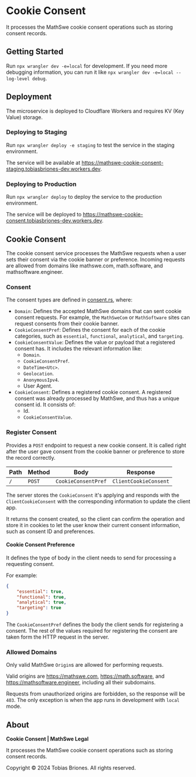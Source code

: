 <!-- Copyright (c) 2024 Tobias Briones. All rights reserved. -->
<!-- This file is part of https://github.com/mathswe/legal -->

# Cookie Consent

It processes the MathSwe cookie consent operations such as storing consent
records.

## Getting Started

Run `npx wrangler dev -e=local` for development. If you need more debugging
information, you can run it like `npx wrangler dev -e=local --log-level debug`.

## Deployment

The microservice is deployed to Cloudflare Workers and requires KV (Key Value)
storage.

### Deploying to Staging

Run `npx wrangler deploy -e staging` to test the service in the staging
environment.

The service will be available
at https://mathswe-cookie-consent-staging.tobiasbriones-dev.workers.dev.

### Deploying to Production

Run `npx wrangler deploy` to deploy the service to the production environment.

The service will be deployed
to https://mathswe-cookie-consent.tobiasbriones-dev.workers.dev.

## Cookie Consent

The cookie consent service processes the MathSwe requests when a user sets their
consent via the cookie banner or preference. Incoming requests are allowed from
domains like mathswe.com, math.software, and mathsoftware.engineer.

### Consent

The consent types are defined in [consent.rs](src/consent.rs), where:

- `Domain`: Defines the accepted MathSwe domains that can sent cookie consent
  requests. For example, the `MathSweCom` or `MathSoftware` sites can request
  consents from their cookie banner.
- `CookieConsentPref`: Defines the consent for each of the cookie categories,
  such as `essential`, `functional`, `analytical`, and `targeting`.
- `CookieConsentValue`: Defines the value or payload that a registered consent
  has. It includes the relevant information like:
    - `Domain`.
    - `CookieConsentPref`.
    - `DateTime<Utc>`.
    - `Geolocation`.
    - `AnonymousIpv4`.
    - User Agent.
- `CookieConsent`: Defines a registered cookie consent. A registered consent was
  already processed by MathSwe, and thus has a unique consent id. It consists
  of:
    - Id.
    - `CookieConsentValue`.

### Register Consent

Provides a `POST` endpoint to request a new cookie consent. It is called right
after the user gave consent from the cookie banner or preference to store the
record correctly.

| Path | Method | Body                | Response              |
|------|--------|---------------------|-----------------------|
| `/`  | `POST` | `CookieConsentPref` | `ClientCookieConsent` |

The server stores the `CookieConsent` it's applying and responds with the
`ClientCookieConsent` with the corresponding information to update the client
app.

It returns the consent created, so the client can confirm the operation and
store it in cookies to let the user know their current consent information, such
as consent ID and preferences.

#### Cookie Consent Preference

It defines the type of body in the client needs to send for processing a
requesting consent.

For example:

```json
{
    "essential": true,
    "functional": true,
    "analytical": true,
    "targeting": true
}
```

The `CookieConsentPref` defines the body the client sends for registering a
consent. The rest of the values required for registering the consent are taken
form the HTTP request in the server.

### Allowed Domains

Only valid MathSwe `Origin`s are allowed for performing requests.

Valid origins are https://mathswe.com, https://math.software, and
https://mathsoftware.engineer, including all their subdomains.

Requests from unauthorized origins are forbidden, so the response will be
`403`. The only exception is when the app runs in development with `local` mode.

## About

**Cookie Consent | MathSwe Legal**

It processes the MathSwe cookie consent operations such as storing consent
records.

Copyright © 2024 Tobias Briones. All rights reserved.
